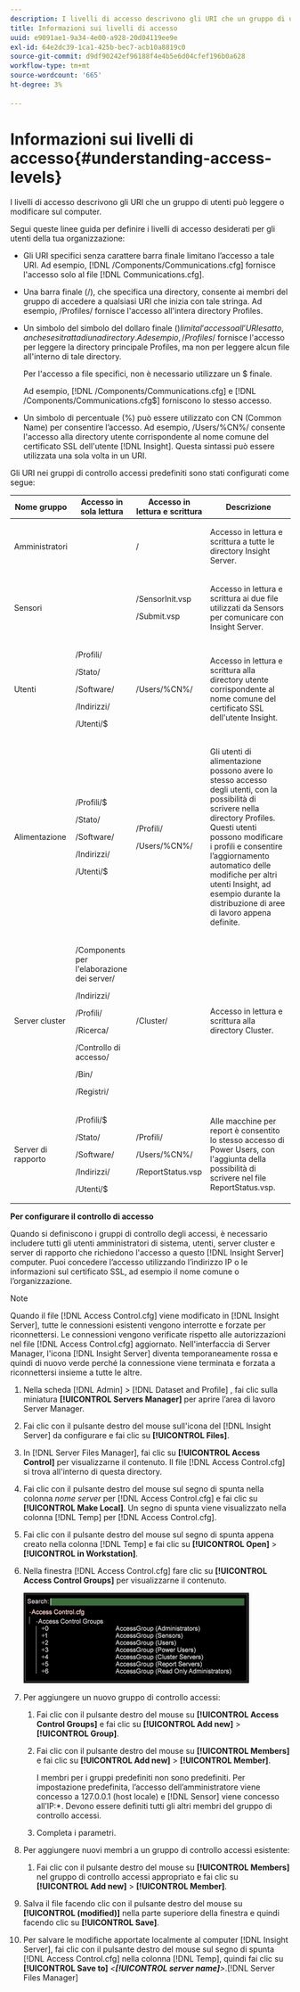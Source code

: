 ```yaml
---
description: I livelli di accesso descrivono gli URI che un gruppo di utenti può leggere o modificare sul computer.
title: Informazioni sui livelli di accesso
uuid: e9091ae1-9a34-4e00-a928-20d04119ee9e
exl-id: 64e2dc39-1ca1-425b-bec7-acb10a8819c0
source-git-commit: d9df90242ef96188f4e4b5e6d04cfef196b0a628
workflow-type: tm+mt
source-wordcount: '665'
ht-degree: 3%

---
```


# Informazioni sui livelli di accesso{#understanding-access-levels}

I livelli di accesso descrivono gli URI che un gruppo di utenti può leggere o modificare sul computer.

Segui queste linee guida per definire i livelli di accesso desiderati per gli utenti della tua organizzazione:

* Gli URI specifici senza carattere barra finale limitano l’accesso a tale URI. Ad esempio, [!DNL /Components/Communications.cfg] fornisce l&#39;accesso solo al file [!DNL Communications.cfg].

* Una barra finale (/), che specifica una directory, consente ai membri del gruppo di accedere a qualsiasi URI che inizia con tale stringa. Ad esempio, /Profiles/ fornisce l&#39;accesso all&#39;intera directory Profiles.
* Un simbolo del simbolo del dollaro finale ($) limita l’accesso all’URI esatto, anche se si tratta di una directory. Ad esempio, /Profiles/$ fornisce l&#39;accesso per leggere la directory principale Profiles, ma non per leggere alcun file all&#39;interno di tale directory.

   Per l&#39;accesso a file specifici, non è necessario utilizzare un $ finale.

   Ad esempio, [!DNL /Components/Communications.cfg] e [!DNL /Components/Communications.cfg$] forniscono lo stesso accesso.

* Un simbolo di percentuale (%) può essere utilizzato con CN (Common Name) per consentire l’accesso. Ad esempio, /Users/%CN%/ consente l&#39;accesso alla directory utente corrispondente al nome comune del certificato SSL dell&#39;utente [!DNL Insight]. Questa sintassi può essere utilizzata una sola volta in un URI.

Gli URI nei gruppi di controllo accessi predefiniti sono stati configurati come segue:

<table id="table_8E6FDD741BF24E2DAD96A2919FAE6C7F"> 
 <thead> 
  <tr> 
   <th colname="col1" class="entry"> Nome gruppo </th> 
   <th colname="col2" class="entry"> Accesso in sola lettura </th> 
   <th colname="col3" class="entry"> Accesso in lettura e scrittura </th> 
   <th colname="col4" class="entry"> Descrizione </th> 
  </tr> 
 </thead>
 <tbody> 
  <tr> 
   <td colname="col1"> <p>Amministratori </p> </td> 
   <td colname="col2"> </td> 
   <td colname="col3"> <p>/ </p> </td> 
   <td colname="col4"> <p>Accesso in lettura e scrittura a tutte le directory <span class="keyword"> Insight Server</span>. </p> </td> 
  </tr> 
  <tr> 
   <td colname="col1"> <p>Sensori </p> </td> 
   <td colname="col2"> </td> 
   <td colname="col3"> <p>/SensorInit.vsp </p> <p>/Submit.vsp </p> </td> 
   <td colname="col4"> <p>Accesso in lettura e scrittura ai due file utilizzati da <span class="wintitle"> Sensors</span> per comunicare con <span class="keyword"> Insight Server</span>. </p> </td> 
  </tr> 
  <tr> 
   <td colname="col1"> <p>Utenti </p> </td> 
   <td colname="col2"> <p>/Profili/ </p> <p>/Stato/ </p> <p>/Software/ </p> <p>/Indirizzi/ </p> <p>/Utenti/$ </p> </td> 
   <td colname="col3"> /Users/%CN%/ </td> 
   <td colname="col4"> <p>Accesso in lettura e scrittura alla directory utente corrispondente al nome comune del certificato SSL dell'utente <span class="keyword"> Insight</span>. </p> </td> 
  </tr> 
  <tr> 
   <td colname="col1"> <p>Alimentazione </p> </td> 
   <td colname="col2"> <p>/Profili/$ </p> <p>/Stato/ </p> <p>/Software/ </p> <p>/Indirizzi/ </p> <p>/Utenti/$ </p> </td> 
   <td colname="col3"> <p>/Profili/ </p> <p>/Users/%CN%/ </p> </td> 
   <td colname="col4"> <p>Gli utenti di alimentazione possono avere lo stesso accesso degli utenti, con la possibilità di scrivere nella directory Profiles. Questi utenti possono modificare i profili e consentire l’aggiornamento automatico delle modifiche per altri utenti <span class="keyword"> Insight</span>, ad esempio durante la distribuzione di aree di lavoro appena definite. </p> </td> 
  </tr> 
  <tr> 
   <td colname="col1"> <p>Server cluster </p> </td> 
   <td colname="col2"> <p>/Components per l'elaborazione dei server/ </p> <p>/Indirizzi/ </p> <p>/Profili/ </p> <p>/Ricerca/ </p> <p>/Controllo di accesso/ </p> <p>/Bin/ </p> <p>/Registri/ </p> </td> 
   <td colname="col3"> <p>/Cluster/ </p> </td> 
   <td colname="col4"> <p>Accesso in lettura e scrittura alla directory Cluster. </p> </td> 
  </tr> 
  <tr> 
   <td colname="col1"> <p>Server di rapporto </p> </td> 
   <td colname="col2"> <p>/Profili/$ </p> <p>/Stato/ </p> <p>/Software/ </p> <p>/Indirizzi/ </p> <p>/Utenti/$ </p> </td> 
   <td colname="col3"> <p>/Profili/ </p> <p>/Users/%CN%/ </p> <p>/ReportStatus.vsp </p> </td> 
   <td colname="col4"> <p>Alle macchine per report è consentito lo stesso accesso di Power Users, con l'aggiunta della possibilità di scrivere nel file <span class="filepath"> ReportStatus.vsp</span>. </p> </td> 
  </tr> 
 </tbody> 
</table>

**Per configurare il controllo di accesso**

Quando si definiscono i gruppi di controllo degli accessi, è necessario includere tutti gli utenti amministratori di sistema, utenti, server cluster e server di rapporto che richiedono l&#39;accesso a questo [!DNL Insight Server] computer. Puoi concedere l’accesso utilizzando l’indirizzo IP o le informazioni sul certificato SSL, ad esempio il nome comune o l’organizzazione.

>[!NOTE]
>
>Quando il file [!DNL Access Control.cfg] viene modificato in [!DNL Insight Server], tutte le connessioni esistenti vengono interrotte e forzate per riconnettersi. Le connessioni vengono verificate rispetto alle autorizzazioni nel file [!DNL Access Control.cfg] aggiornato. Nell&#39;interfaccia di Server Manager, l&#39;icona [!DNL Insight Server] diventa temporaneamente rossa e quindi di nuovo verde perché la connessione viene terminata e forzata a riconnettersi insieme a tutte le altre.

1. Nella scheda [!DNL Admin] > [!DNL Dataset and Profile] , fai clic sulla miniatura **[!UICONTROL Servers Manager]** per aprire l’area di lavoro Server Manager.

1. Fai clic con il pulsante destro del mouse sull&#39;icona del [!DNL Insight Server] da configurare e fai clic su **[!UICONTROL Files]**.

1. In [!DNL Server Files Manager], fai clic su **[!UICONTROL Access Control]** per visualizzarne il contenuto. Il file [!DNL Access Control.cfg] si trova all&#39;interno di questa directory.

1. Fai clic con il pulsante destro del mouse sul segno di spunta nella colonna *nome server* per [!DNL Access Control.cfg] e fai clic su **[!UICONTROL Make Local]**. Un segno di spunta viene visualizzato nella colonna [!DNL Temp] per [!DNL Access Control.cfg].

1. Fai clic con il pulsante destro del mouse sul segno di spunta appena creato nella colonna [!DNL Temp] e fai clic su **[!UICONTROL Open]** > **[!UICONTROL in Workstation]**.

1. Nella finestra [!DNL Access Control.cfg] fare clic su **[!UICONTROL Access Control Groups]** per visualizzarne il contenuto.

   ![](assets/access_ctrl_cfg.png)

1. Per aggiungere un nuovo gruppo di controllo accessi:

   1. Fai clic con il pulsante destro del mouse su **[!UICONTROL Access Control Groups]** e fai clic su **[!UICONTROL Add new]** > **[!UICONTROL Group]**.

   1. Fai clic con il pulsante destro del mouse su **[!UICONTROL Members]** e fai clic su **[!UICONTROL Add new]** > **[!UICONTROL Member]**.

      I membri per i gruppi predefiniti non sono predefiniti. Per impostazione predefinita, l’accesso dell’amministratore viene concesso a 127.0.0.1 (host locale) e [!DNL Sensor] viene concesso all’IP:*. Devono essere definiti tutti gli altri membri del gruppo di controllo accessi.

   1. Completa i parametri.

1. Per aggiungere nuovi membri a un gruppo di controllo accessi esistente:

   1. Fai clic con il pulsante destro del mouse su **[!UICONTROL Members]** nel gruppo di controllo accessi appropriato e fai clic su **[!UICONTROL Add new]** > **[!UICONTROL Member]**.

1. Salva il file facendo clic con il pulsante destro del mouse su **[!UICONTROL (modified)]** nella parte superiore della finestra e quindi facendo clic su **[!UICONTROL Save]**.

1. Per salvare le modifiche apportate localmente al computer [!DNL Insight Server], fai clic con il pulsante destro del mouse sul segno di spunta [!DNL Access Control.cfg] nella colonna [!DNL Temp], quindi fai clic su **[!UICONTROL Save to]** *&lt;**[!UICONTROL server name]**>*.[!DNL Server Files Manager]
